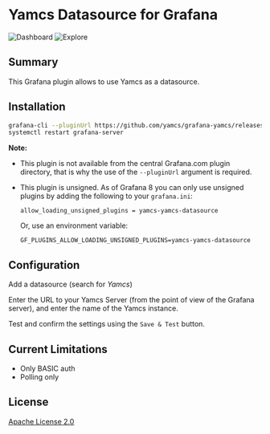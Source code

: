 # Yamcs Datasource for Grafana

![Dashboard](https://raw.githubusercontent.com/yamcs/grafana-yamcs/master/src/img/dashboard.png)
![Explore](https://raw.githubusercontent.com/yamcs/grafana-yamcs/master/src/img/explore.png)

## Summary

This Grafana plugin allows to use Yamcs as a datasource.


## Installation

```bash
grafana-cli --pluginUrl https://github.com/yamcs/grafana-yamcs/releases/download/v2.4.0/yamcs-yamcs-datasource-2.4.0.zip plugins install yamcs-yamcs-datasource
systemctl restart grafana-server
```

**Note:**

* This plugin is not available from the central Grafana.com plugin directory, that is why the use of the `--pluginUrl` argument is required.

* This plugin is unsigned. As of Grafana 8 you can only use unsigned plugins by adding the following to your `grafana.ini`:

      allow_loading_unsigned_plugins = yamcs-yamcs-datasource

  Or, use an environment variable:

      GF_PLUGINS_ALLOW_LOADING_UNSIGNED_PLUGINS=yamcs-yamcs-datasource


## Configuration

Add a datasource (search for *Yamcs*)

Enter the URL to your Yamcs Server (from the point of view of the Grafana server), and enter the name of the Yamcs instance.

Test and confirm the settings using the `Save & Test` button.


## Current Limitations

* Only BASIC auth
* Polling only


## License

[Apache License 2.0](https://github.com/yamcs/grafana-yamcs/blob/master/LICENSE) 
